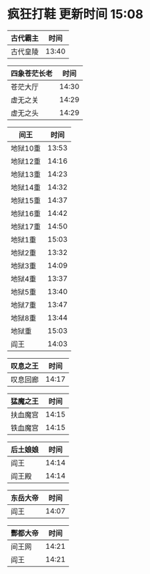# 疯狂打鞋 更新时间 15:08

| 古代霸主   | 时间    |
|--------|-------|
| 古代皇陵 | 13:40 |

| 四象苍茫长老   | 时间    |
|--------|-------|
| 苍茫大厅 | 14:30 |
| 虚无之关 | 14:29 |
| 虚无之头 | 14:29 |

| 间王   | 时间    |
|--------|-------|
| 地狱10重 | 13:53 |
| 地狱12重 | 14:16 |
| 地狱13重 | 14:23 |
| 地狱14重 | 14:32 |
| 地狱15重 | 14:37 |
| 地狱16重 | 14:42 |
| 地狱17重 | 14:50 |
| 地狱1重 | 15:03 |
| 地狱2重 | 13:32 |
| 地狱3重 | 14:09 |
| 地狱4重 | 13:37 |
| 地狱5重 | 13:40 |
| 地狱7重 | 13:47 |
| 地狱8重 | 13:44 |
| 地狱重 | 15:03 |
| 阎王 | 14:03 |

| 叹息之王   | 时间    |
|--------|-------|
| 叹息回廊 | 14:17 |

| 猛魔之王   | 时间    |
|--------|-------|
| 扶血魔宫 | 14:15 |
| 铁血魔宫 | 14:15 |

| 后土娘娘   | 时间    |
|--------|-------|
| 阎王 | 14:14 |
| 阎王殿 | 14:14 |

| 东岳大帝   | 时间    |
|--------|-------|
| 阎王 | 14:07 |

| 酆都大帝   | 时间    |
|--------|-------|
| 间王网 | 14:21 |
| 阎王 | 14:21 |